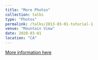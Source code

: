 ```yaml
---
title: "More Photos"
collection: talks
type: "Photos"
permalink: /talks/2013-03-01-tutorial-1
venue: "Mountain View"
date: 2020-03-01
location: "CA"
---
```


[More information here](http://exampleurl.com)

